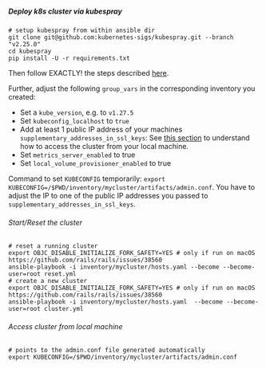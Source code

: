 ##### Deploy k8s cluster via kubespray

```shell
# setup kubespray from within ansible dir
git clone git@github.com:kubernetes-sigs/kubespray.git --branch "v2.25.0"
cd kubespray
pip install -U -r requirements.txt
```
Then follow EXACTLY! the steps described [here](https://github.com/kubernetes-sigs/kubespray/blob/master/docs/getting_started/setting-up-your-first-cluster.md#set-up-kubespray).

Further, adjust the following `group_vars` in the corresponding inventory you created:
- Set a `kube_version`, e.g. to `v1.27.5`
- Set `kubeconfig_localhost` to `true`
- Add at least 1 public IP address of your machines `supplementary_addresses_in_ssl_keys`: See
[this section](https://github.com/kubernetes-sigs/kubespray/blob/master/docs/getting_started/setting-up-your-first-cluster.md#set-up-kubespray)
to understand how to access the cluster from your local machine.
- Set `metrics_server_enabled` to true
- Set `local_volume_provisioner_enabled` to true

Command to set `KUBECONFIG` temporarily: `export KUBECONFIG=/$PWD/inventory/mycluster/artifacts/admin.conf`.
You have to adjust the IP to one of the public IP addresses you passed to `supplementary_addresses_in_ssl_keys`.

###### Start/Reset the cluster

```shell
# reset a running cluster
export OBJC_DISABLE_INITIALIZE_FORK_SAFETY=YES # only if run on macOS https://github.com/rails/rails/issues/38560 
ansible-playbook -i inventory/mycluster/hosts.yaml --become --become-user=root reset.yml
# create a new cluster
export OBJC_DISABLE_INITIALIZE_FORK_SAFETY=YES # only if run on macOS https://github.com/rails/rails/issues/38560
ansible-playbook -i inventory/mycluster/hosts.yaml  --become --become-user=root cluster.yml
```

###### Access cluster from local machine

```shell
# points to the admin.conf file generated automatically
export KUBECONFIG=/$PWD/inventory/mycluster/artifacts/admin.conf
```
